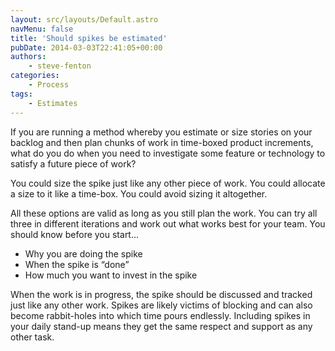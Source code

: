 ```yaml
---
layout: src/layouts/Default.astro
navMenu: false
title: 'Should spikes be estimated'
pubDate: 2014-03-03T22:41:05+00:00
authors:
    - steve-fenton
categories:
    - Process
tags:
    - Estimates
---
```


If you are running a method whereby you estimate or size stories on your backlog and then plan chunks of work in time-boxed product increments, what do you do when you need to investigate some feature or technology to satisfy a future piece of work?

You could size the spike just like any other piece of work. You could allocate a size to it like a time-box. You could avoid sizing it altogether.

All these options are valid as long as you still plan the work. You can try all three in different iterations and work out what works best for your team. You should know before you start…

- Why you are doing the spike
- When the spike is “done”
- How much you want to invest in the spike

When the work is in progress, the spike should be discussed and tracked just like any other work. Spikes are likely victims of blocking and can also become rabbit-holes into which time pours endlessly. Including spikes in your daily stand-up means they get the same respect and support as any other task.